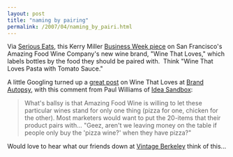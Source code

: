 ```yaml
---
layout: post
title: "naming by pairing"
permalink: /2007/04/naming_by_pairi.html
---
```


Via [Serious Eats](http://www.seriouseats.com/), this Kerry Miller [Business Week piece](http://www.businessweek.com/smallbiz/content/apr2007/sb20070404_234041.htm) on San Francisco's Amazing Food Wine Company's new wine brand, "Wine That Loves," which labels bottles by the food they should be paired with.  Think "Wine That Loves Pasta with Tomato Sauce."

A little Googling turned up a [great post](http://brandautopsy.typepad.com/brandautopsy/2007/02/me_loves_the_wi.html) on Wine That Loves at [Brand Autopsy](http://brandautopsy.typepad.com/brandautopsy/), with this comment from Paul Williams of [Idea Sandbox](http://www.idea-sandbox.com/):

> What's ballsy is that Amazing Food Wine is willing to let these particular wines stand for only one thing (pizza for one, chicken for the other). Most marketers would want to put the 20-items that their product pairs with... "Geez, aren't we leaving money on the table if people only buy the 'pizza wine?' when they have pizza?"

Would love to hear what our friends down at [Vintage Berkeley](http://www.vintageberkeley.com/) think of this...